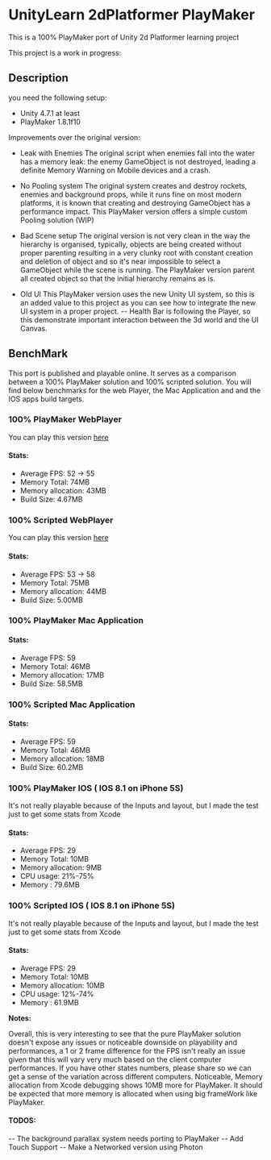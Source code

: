 # UnityLearn 2dPlatformer PlayMaker


This is a 100% PlayMaker port of Unity 2d Platformer learning project 

This project is a work in progress:

## Description

you need the following setup:

 - Unity 4.7.1 at least
 - PlayMaker 1.8.1f10
 
 Improvements over the original version:
 
 - Leak with Enemies
 The original script when enemies fall into the water has a memory leak: the enemy GameObject is not destroyed, leading a definite Memory Warning on Mobile devices and a crash.
 
 - No Pooling system
 The original system creates and destroy rockets, enemies and background props, while it runs fine on most modern platforms, it is known that creating and destroying GameObject has a performance impact. This PlayMaker version offers a simple custom Pooling solution (WIP)
 
 - Bad Scene setup
  The original version is not very clean in the way the hierarchy is organised, typically, objects are being created without proper parenting resulting in a very clunky root with constant creation and deletion of object and so it's near impossible to select a GameObject while the scene is running. The PlayMaker version parent all created object so that the initial hierarchy remains as is.
  
 - Old UI
  This PlayMaker version uses the new Unity UI system, so this is an added value to this project as you can see how to integrate the new UI system in a proper project.
    -- Health Bar is following the Player, so this demonstrate important interaction between the 3d world and the UI Canvas.

## BenchMark
This port is published and playable online. It serves as a comparison between a 100% PlayMaker solution and 100% scripted solution. You will find below benchmarks for the web Player, the Mac Application and and the IOS apps build targets.


### 100% PlayMaker WebPlayer

You can play this version [here](http://htmlpreview.github.io/?https://github.com/jeanfabre/PlayMaker--UnityLearn--2dPlatformer/blob/master/Builds/PlayMakerVersion/PlayMakerVersion.html)

#### Stats:

- Average FPS: 52 -> 55
- Memory Total: 74MB  
- Memory allocation: 43MB
- Build Size: 4.67MB


### 100% Scripted WebPlayer

You can play this version [here](http://htmlpreview.github.io/?https://github.com/jeanfabre/PlayMaker--UnityLearn--2dPlatformer/blob/master/Builds/OriginalVersion/OriginalVersion.html)

#### Stats:

- Average FPS: 53 -> 58 
- Memory Total: 75MB  
- Memory allocation: 44MB
- Build Size: 5.00MB

### 100% PlayMaker Mac Application

#### Stats:

- Average FPS: 59
- Memory Total: 46MB  
- Memory allocation: 17MB
- Build Size: 58.5MB

### 100% Scripted Mac Application

#### Stats:

- Average FPS: 59
- Memory Total: 46MB  
- Memory allocation: 18MB
- Build Size: 60.2MB

### 100% PlayMaker IOS ( IOS 8.1 on iPhone 5S)
It's not really playable because of the Inputs and layout, but I made the test just to get some stats from Xcode

#### Stats:

- Average FPS: 29
- Memory Total: 10MB  
- Memory allocation: 9MB
- CPU usage: 21%-75%
- Memory : 79.6MB

### 100% Scripted IOS ( IOS 8.1 on iPhone 5S)
It's not really playable because of the Inputs and layout, but I made the test just to get some stats from Xcode

#### Stats:

- Average FPS: 29
- Memory Total: 10MB  
- Memory allocation: 10MB
- CPU usage: 12%-74%
- Memory : 61.9MB

**Notes:**

Overall, this is very interesting to see that the pure PlayMaker solution doesn't expose any issues or noticeable downside on playability and performances, a 1 or 2 frame difference for the FPS isn't really an issue given that this will vary very much based on the client computer performances. If you have other states numbers, please share so we can get a sense of the variation across different computers. Noticeable, Memory allocation from Xcode debugging shows 10MB more for PlayMaker. It should be expected that more memory is allocated when using big frameWork like PlayMaker.

#### TODOS:
-- The background parallax system needs porting to PlayMaker
-- Add Touch Support
-- Make a Networked version using Photon
